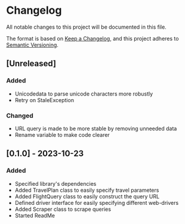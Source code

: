 # Changelog

All notable changes to this project will be documented in this file.

The format is based on [Keep a Changelog](https://keepachangelog.com/en/1.0.0/),
and this project adheres to [Semantic Versioning](https://semver.org/spec/v2.0.0.html).

## [Unreleased]

### Added
- Unicodedata to parse unicode characters more robustly
- Retry on StaleException

### Changed
- URL query is made to be more stable by removing unneeded data
- Rename variable to make code clearer


## [0.1.0] - 2023-10-23

### Added
- Specified library's dependencies
- Added TravelPlan class to easily specify travel parameters
- Added FlightQuery class to easily construct the query URL
- Defined driver interface for easily specifying different web-drivers
- Added Scraper class to scrape queries
- Started ReadMe

